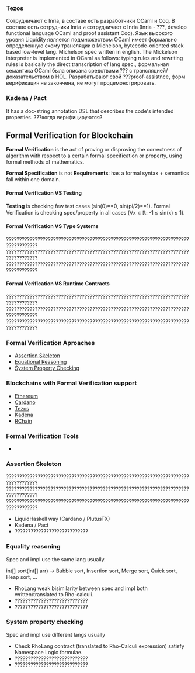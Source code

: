 ### Tezos
Сотрудничают с Inria, в составе есть разработчики OCaml и Coq.
В составе есть сотрудники Inria и сотрудничает с Inria (Inria - ???, develop functional language OCaml and proof assistant Coq).
Язык высокого уровня Liquidity является подмножеством OCaml имеет формально определенную схему трансляции в Michelson, bytecode-oriented stack based low-level lang. Michelson spec written in english. The Mickelson interpreter is implemented in OCaml as follows: typing rules and rewriting rules is basically the direct transcription of lang spec., формальная семантика OCaml была описана средствами ??? с трансляцией/доказательством в HOL. Разрабатывают свой ???proof-assistnce, форм верификация не закончена, не могут продемонстрировать.

### Kadena / Pact
It has a doc-string annotation DSL that describes the code's intended properties. ???когда верифицируются?



## Formal Verification for Blockchain

**Formal Verification** is the act of proving or disproving the correctness of algorithm with respect to a certain formal specification or property, using formal methods of mathematics.

**Formal Specification** is not **Requirements**: has a formal syntax + semantics fall within one domain.

#### Formal Verification VS Testing

**Testing** is checking few test cases (sin(0)==0, sin(pi/2)==1). 
Formal Verification is checking spec/property in all cases (∀x ∊ ℝ: -1 ≤ sin(x) ≤ 1).

#### Formal Verification VS Type Systems
??????????????????????????????????????????????????????????????????????????????????  
??????????????????????????????????????????????????????????????????????????????????  
??????????????????????????????????????????????????????????????????????????????????  

#### Formal Verification VS Runtime Contracts
??????????????????????????????????????????????????????????????????????????????????  
??????????????????????????????????????????????????????????????????????????????????  
??????????????????????????????????????????????????????????????????????????????????  

### Formal Verification Aproaches
- [Assertion Skeleton](#assertion-skeleton)
- [Equational Reasoning](#equality-reasoning)
- [System Property Checking](#system-property-checking)

### Blockchains with Formal Verification support
- [Ethereum](ethereum.md)
- [Cardano](cardano.md)
- [Tezos](tezos.md)
- [Kadena](kadena.md)
- [RChain](rchain.md)

### Formal Verification Tools
- 

### Assertion Skeleton
??????????????????????????????????????????????????????????????????????????????????  
??????????????????????????????????????????????????????????????????????????????????  
??????????????????????????????????????????????????????????????????????????????????  
- LiquidHaskell way (Cardano / PlutusTX)
- Kadena / Pact 
- ????????????????????????????

### Equality reasoning
Spec and impl use the same lang usually. 

int[] sort(int[] arr) -> Bubble sort, Insertion sort, Merge sort, Quick sort, Heap sort, ...

- RhoLang weak bisimilarity between spec and impl both written/translated to Rho-calculi.
- ????????????????????????????
- ????????????????????????????

### System property checking
Spec and impl use different langs usually
- Check RhoLang contract (translated to Rho-Calculi expression) satisfy Namespace Logic formulae.
- ????????????????????????????
- ????????????????????????????
